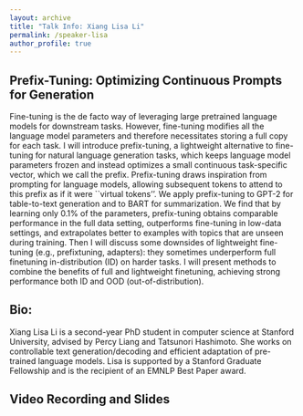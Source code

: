 ```yaml
---
layout: archive
title: "Talk Info: Xiang Lisa Li"
permalink: /speaker-lisa
author_profile: true
---
```


## Prefix-Tuning: Optimizing Continuous Prompts for Generation

Fine-tuning is the de facto way of leveraging large pretrained language models for downstream tasks. However, fine-tuning modifies all the language model parameters and therefore necessitates storing a full copy for each task.
I will introduce prefix-tuning, a lightweight alternative to fine-tuning for natural language generation tasks, which keeps language model parameters frozen and instead optimizes a small continuous task-specific vector, which we call the prefix. Prefix-tuning draws inspiration from prompting for language models, allowing subsequent tokens to attend to this prefix as if it were ``virtual tokens’’. We apply prefix-tuning to GPT-2 for table-to-text generation and to BART for summarization.
We find that by learning only 0.1% of the parameters, prefix-tuning obtains comparable performance in the full data setting, outperforms fine-tuning in low-data settings, and extrapolates better to examples with topics that are unseen during training.
Then I will discuss some downsides of lightweight fine-tuning (e.g., prefixtuning, adapters): they sometimes underperform full finetuning in-distribution (ID) on harder tasks. I will present methods to combine the benefits of full and lightweight finetuning, achieving strong performance both ID and OOD (out-of-distribution).

## Bio:

Xiang Lisa Li is a second-year PhD student in computer science at Stanford University, advised by Percy Liang and Tatsunori Hashimoto. She works on controllable text generation/decoding and efficient adaptation of pre-trained language models. Lisa is supported by a Stanford Graduate Fellowship and is the recipient of an EMNLP Best Paper award.

## Video Recording and Slides

  <!-- Youtube link will be here -->
  <!-- <p>
    <iframe width="560" height="315" src="" frameborder="0" allow="autoplay; encrypted-media" allowfullscreen></iframe>
  </p> -->

<!-- Speaker Deck will be here -->
  <!-- <p>
  <script async class="speakerdeck-embed" data-id="cbd3f7fd92e940c3ab4840e8850502df" data-ratio="1.77777777777778" src=""></script>
  </p> -->

<!-- [![IMAGE ALT TEXT HERE](https://img.youtube.com/vi/SsVhzeT5VmA/0.jpg)](https://www.youtube.com/watch?v=SsVhzeT5VmA)

<script async class="speakerdeck-embed" data-id="774e2c28f938447ca62c11489b71e1d8" data-ratio="1.77777777777778" src="//speakerdeck.com/assets/embed.js"></script> -->
